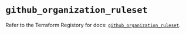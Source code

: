 # `github_organization_ruleset`

Refer to the Terraform Registory for docs: [`github_organization_ruleset`](https://registry.terraform.io/providers/integrations/github/5.41.0/docs/resources/organization_ruleset).
